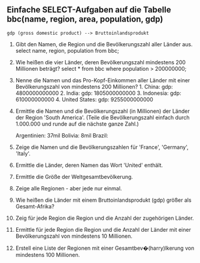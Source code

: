 
Einfache SELECT-Aufgaben auf die Tabelle bbc(name, region, area, population, gdp)
---------------------------------------------------------------------------------
    gdp (gross domestic product) --> Bruttoinlandsprodukt

1) Gibt den Namen, die Region und die Bevölkerungszahl aller Länder aus.
		select name, region, population from bbc;

2) Wie heißen die vier Länder, deren Bevölkerungszahl mindestens 200 Millionen beträgt?
		select * from bbc where population > 200000000;
3) Nenne die Namen und das Pro-Kopf-Einkommen aller Länder mit einer Bevölkerungszahl
   von mindestens 200 Millionen?
		1. China: gdp: 4800000000000
		2. India: gdp: 1805000000000
		3. Indonesia: gdp: 610000000000
		4. United States: gdp: 9255000000000
4) Ermittle die Namen und die Bevölkerungszahl (in Millionen) der Länder der
   Region 'South America'.
   (Teile die Bevölkerungszahl einfach durch 1.000.000 und runde auf die nächste ganze Zahl.)
   
   Argentinien: 37mil
   Bolivia: 8mil
   Brazil: 
   
5) Zeige die Namen und die Bevölkerungszahlen für 'France', 'Germany', 'Italy'.

6) Ermittle die Länder, deren Namen das Wort 'United' enthält.

7) Ermittle die Größe der Weltgesamtbevölkerung.

8) Zeige alle Regionen - aber jede nur einmal.

9) Wie heißen die Länder mit einem Bruttoinlandsprodukt (gdp) größer als Gesamt-Afrika?

10) Zeig für jede Region die Region und die Anzahl der zugehörigen Länder.

11) Ermittle für jede Region die Region und die Anzahl der Länder mit einer
    Bevölkerungszahl von mindestens 10 Millionen.
    
12) Erstell eine Liste der Regionen mit einer Gesamtbev�(harry)lkerung von mindestens 100 Millionen.
